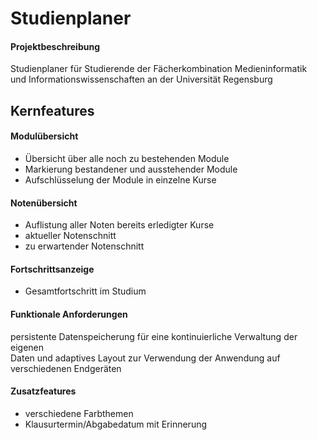 # Studienplaner

#### Projektbeschreibung

Studienplaner für Studierende der Fächerkombination Medieninformatik  
und Informationswissenschaften an der Universität Regensburg

## Kernfeatures


#### Modulübersicht
-	Übersicht über alle noch zu bestehenden Module
-	Markierung bestandener und ausstehender Module
-	Aufschlüsselung der Module in einzelne Kurse


#### Notenübersicht
-	Auflistung aller Noten bereits erledigter Kurse
-	aktueller Notenschnitt
-	zu erwartender Notenschnitt


#### Fortschrittsanzeige
-	Gesamtfortschritt im Studium

#### Funktionale Anforderungen
persistente Datenspeicherung für eine kontinuierliche Verwaltung der eigenen  
Daten und adaptives Layout zur Verwendung der Anwendung auf verschiedenen Endgeräten

#### Zusatzfeatures
-	verschiedene Farbthemen
-	Klausurtermin/Abgabedatum mit Erinnerung

